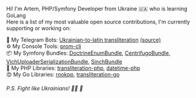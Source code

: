 Hi! I'm Artem, PHP/Symfony Developer from Ukraine 🇺🇦 who is learning GoLang  
Here is a list of my most valuable open source contributions, I'm currently supporting or working on:

🤖 My Telegram Bots:
[Ukrainian-to-latin transliteration](https://t.me/transliteration_ua_bot) [(source)](https://github.com/fre5h/transliteration-telegram-bot)  
⚙️ My Console Tools: 
[prom-cli](https://github.com/fre5h/prom-cli)  
📦 My Symfony Bundles:
[DoctrineEnumBundle](https://github.com/fre5h/DoctrineEnumBundle),
[CentrifugoBundle](https://github.com/fre5h/CentrifugoBundle),
[VichUploaderSerializationBundle](https://github.com/fre5h/VichUploaderSerializationBundle),
[SinchBundle](https://github.com/fre5h/SinchBundle)  
🐘 My PHP Libraries:
[transliteration-php](https://github.com/fre5h/transliteration-php),
[datetime-php](https://github.com/fre5h/datetime-php)  
😍 My Go Libraries:
[rnokpp](https://github.com/fre5h/rnokpp),
[transliteration-go](https://github.com/fre5h/transliteration-go)

###### P.S. Fight like Ukrainians! 💙💛 💪
